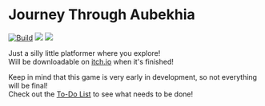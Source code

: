 # Journey Through Aubekhia
[![Build](https://github.com/JoaTH-Team/JTA/actions/workflows/main.yml/badge.svg)](https://github.com/JoaTH-Team/JTA/actions/workflows/main.yml)
![](https://img.shields.io/github/repo-size/JoaTH-Team/JTA)
![](https://img.shields.io/github/issues/JoaTH-Team/JTA)

Just a silly little platformer where you explore! <br>
Will be downloadable on [itch.io](https://joalor64.itch.io) when it's finished!

Keep in mind that this game is very early in development, so not everything will be final! <br>
Check out the [To-Do List](/TODO.md) to see what needs to be done!